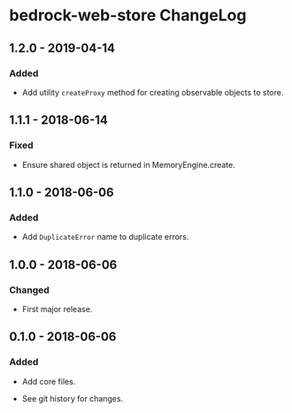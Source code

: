 # bedrock-web-store ChangeLog

## 1.2.0 - 2019-04-14

### Added
- Add utility `createProxy` method for creating observable objects
  to store.

## 1.1.1 - 2018-06-14

### Fixed
- Ensure shared object is returned in MemoryEngine.create.

## 1.1.0 - 2018-06-06

### Added
- Add `DuplicateError` name to duplicate errors.

## 1.0.0 - 2018-06-06

### Changed
- First major release.

## 0.1.0 - 2018-06-06

### Added
- Add core files.

- See git history for changes.
